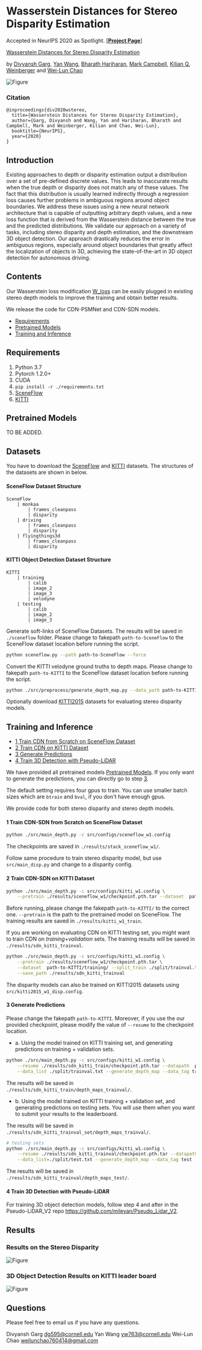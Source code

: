 # Wasserstein Distances for Stereo Disparity Estimation

Accepted in NeurIPS 2020 as Spotlight. [**[Project Page](https://div99.github.io/W-Stereo-Disp)**]

[Wasserstein Distances for Stereo Disparity Estimation](https://arxiv.org/abs/2007.03085) 

by [Divyansh Garg](https://divyanshgarg.com), [Yan Wang](https://www.cs.cornell.edu/~yanwang/), [Bharath Hariharan](http://home.bharathh.info/), [Mark Campbell](https://campbell.mae.cornell.edu/), [Kilian Q. Weinberger](http://kilian.cs.cornell.edu/) and [Wei-Lun Chao](http://www-scf.usc.edu/~weilunc/)

![Figure](figures/neurips2020-pipeline.png)

### Citation
```
@inproceedings{div2020wstereo,
  title={Wasserstein Distances for Stereo Disparity Estimation},
  author={Garg, Divyansh and Wang, Yan and Hariharan, Bharath and Campbell, Mark and Weinberger, Kilian and Chao, Wei-Lun},
  booktitle={NeurIPS},
  year={2020}
}
```

## Introduction
Existing approaches to depth or disparity estimation output a distribution over a
set of pre-defined discrete values. This leads to inaccurate results when the true
depth or disparity does not match any of these values. The fact that this distribution
is usually learned indirectly through a regression loss causes further problems in
ambiguous regions around object boundaries. We address these issues using a new
neural network architecture that is capable of outputting arbitrary depth values,
and a new loss function that is derived from the Wasserstein distance between
the true and the predicted distributions. We validate our approach on a variety
of tasks, including stereo disparity and depth estimation, and the downstream 3D
object detection. Our approach drastically reduces the error in ambiguous regions,
especially around object boundaries that greatly affect the localization of objects in
3D, achieving the state-of-the-art in 3D object detection for autonomous driving.

## Contents

Our Wasserstein loss modification [W_loss](https://github.com/Div99/W-Stereo-Disp/blob/85cbf2bdc199a632ffe6b960f91bdc8e02046b77/src/main_disp.py#L123) can be easily plugged in existing stereo depth models to improve the training and obtain better results.

We release the code for CDN-PSMNet and CDN-SDN models. 

- [Requirements](#requirements)
- [Pretrained Models](#pretrained-models)
- [Training and Inference](#training-and-inference)

## Requirements
1. Python 3.7
2. Pytorch 1.2.0+
3. CUDA
4. `pip install -r ./requirements.txt`
5. [SceneFlow](https://lmb.informatik.uni-freiburg.de/resources/datasets/SceneFlowDatasets.en.html)
5. [KITTI](http://www.cvlibs.net/datasets/kitti/eval_object.php?obj_benchmark=3d)

## Pretrained Models
TO BE ADDED.

## Datasets
You have to download the [SceneFlow](https://lmb.informatik.uni-freiburg.de/resources/datasets/SceneFlowDatasets.en.html) and [KITTI](http://www.cvlibs.net/datasets/kitti/eval_object.php?obj_benchmark=3d) datasets. The structures of the datasets are shown in below. 

#### SceneFlow Dataset Structure
```
SceneFlow
    | monkaa
        | frames_cleanpass
        | disparity
    | driving
        | frames_cleanpass
        | disparity
    | flyingthings3d
        | frames_cleanpass 
        | disparity
```
#### KITTI Object Detection Dataset Structure
```
KITTI
    | training
        | calib
        | image_2
        | image_3
        | velodyne
    | testing
        | calib
        | image_2
        | image_3
```
Generate soft-links of SceneFlow Datasets. The results will be saved in `./sceneflow` folder. Please change to fakepath `path-to-SceneFlow` to the SceneFlow dataset location before running the script.
```bash
python sceneflow.py --path path-to-SceneFlow --force
```

Convert the KITTI velodyne ground truths to depth maps. Please change to fakepath `path-to-KITTI` to the SceneFlow dataset location before running the script.
```bash
python ./src/preprocess/generate_depth_map.py --data_path path-to-KITTI/ --split_file ./split/trainval.txt
```

Optionally download [KITTI2015](http://www.cvlibs.net/datasets/kitti/eval_scene_flow.php?benchmark=stereo) datasets for evaluating stereo disparity models.

## Training and Inference
- [1 Train CDN from Scratch on SceneFlow Dataset](#1-train-sDNet-from-scratch-on-sceneflow-dataset)
- [2 Train CDN on KITTI Dataset](#2-train-sdnet-on-kitti-dataset)
- [3 Generate Predictions](#3-generate-predictions)
- [4 Train 3D Detection with Pseudo-LiDAR](#7-train-3d-detection-with-pseudo-lidar)

We have provided all pretrained models [Pretrained Models](#pretrained-models). If you only want to generate the predictions, you can directly go to step [3](#3-generate-predictions). 

The default setting requires four gpus to train. You can use smaller batch sizes which are `btrain` and `bval`, if you don't have enough gpus. 

We provide code for both stereo disparity and stereo depth models.

#### 1 Train CDN-SDN from Scratch on SceneFlow Dataset
```bash
python ./src/main_depth.py -c src/configs/sceneflow_w1.config
```
The checkpoints are saved in `./results/stack_sceneflow_w1/`.

Follow same procedure to train stereo disparity model, but use `src/main_disp.py` and change to a disparity config.

#### 2 Train CDN-SDN on KITTI Dataset
```bash
python ./src/main_depth.py -c src/configs/kitti_w1.config \
    --pretrain ./results/sceneflow_w1/checkpoint.pth.tar --dataset  path-to-KITTI/training/
```
Before running, please change the fakepath `path-to-KITTI/` to the correct one. `--pretrain` is the path to the  pretrained model on SceneFlow. The training results are saved in `./results/kitti_w1_train`.

If you are working on evaluating CDN on KITTI testing set, you might want to train CDN on *training+validation* sets. The training results will be saved in `./results/sdn_kitti_trainval`.
```bash
python ./src/main_depth.py -c src/configs/kitti_w1.config \
    --pretrain ./results/sceneflow_w1/checkpoint.pth.tar \
    --dataset  path-to-KITTI/training/ --split_train ./split/trainval.txt \
    --save_path ./results/sdn_kitti_trainval
 ```
The disparity models can also be trained on KITTI2015 datasets using `src/kitti2015_w1_disp.config`.

#### 3 Generate Predictions
Please change the fakepath `path-to-KITTI`. Moreover, if you use the our provided checkpoint, please modify the value of `--resume` to the checkpoint location. 

* a. Using the model trained on KITTI training set, and generating predictions on training + validation sets.
```bash
python ./src/main_depth.py -c src/configs/kitti_w1.config \
    --resume ./results/sdn_kitti_train/checkpoint.pth.tar --datapath  path-to-KITTI/training/ \
    --data_list ./split/trainval.txt --generate_depth_map --data_tag trainval
``` 
The results will be saved in `./results/sdn_kitti_train/depth_maps_trainval/`.

* b. Using the model trained on KITTI training + validation set, and generating predictions on testing sets. You will use them when you want to submit your results to the leaderboard.

The results will be saved in `./results/sdn_kitti_trainval_set/depth_maps_trainval/`.
```bash
# testing sets
python ./src/main_depth.py -c src/configs/kitti_w1.config \
    --resume ./results/sdn_kitti_trainval/checkpoint.pth.tar --datapath  path-to-KITTI/testing/ \
    --data_list=./split/test.txt --generate_depth_map --data_tag test
``` 
The results will be saved in `./results/sdn_kitti_trainval/depth_maps_test/`.

#### 4 Train 3D Detection with Pseudo-LiDAR
For training 3D object detection models, follow step 4 and after in the Pseudo-LiDAR_V2 repo https://github.com/mileyan/Pseudo_Lidar_V2.

## Results

### Results on the Stereo Disparity
![Figure](figures/results_disp.png)

### 3D Object Detection Results on KITTI leader board
![Figure](figures/results_object3d.png)

## Questions
Please feel free to email us if you have any questions. 

Divyansh Garg [dg595@cornell.edu](mailto:dg595@cornell.edu?subject=[GitHub]%20W-Stereo_Disp)
Yan Wang [yw763@cornell.edu](mailto:yw763@cornell.edu?subject=[GitHub]%20W-Stereo_Disp)
Wei-Lun Chao [weilunchao760414@gmail.com](mailto:weilunchao760414@gmail.com?subject=[GitHub]%20W-Stereo_Disp)
